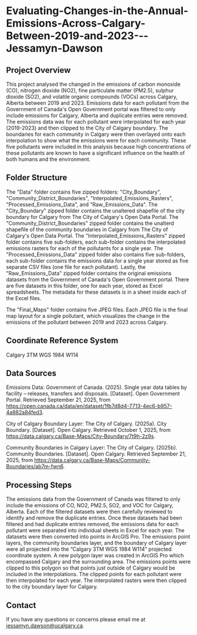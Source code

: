 # Evaluating-Changes-in-the-Annual-Emissions-Across-Calgary-Between-2019-and-2023---Jessamyn-Dawson
## Project Overview
This project analysed the changed in the emissions of carbon monoxide (CO), nitrogen dioxide (NO2), fine particulate matter (PM2.5), sulphur dioxide (SO2), and volatile organic compounds (VOCs) across Calgary, Alberta between 2019 and 2023. Emissions data for each pollutant from the Government of Canada's Open Government portal was filtered to only include emissions for Calgary, Alberta and duplicate entries were removed. The emissions data was for each pollutant were interpolated for each year (2019-2023) and then clipped to the City of Calgary boundary. The boundaries for each community in Calgary were then overlayed onto each interpolation to show what the emissions were for each community. These five pollutants were included in this analysis because high concentrations of these pollutants are known to have a significant influence on the health of both humans and the environment. 

## Folder Structure
The "Data" folder contains five zipped folders: "City_Boundary", "Community_District_Boundaries", "Interpolated_Emissions_Rasters", "Processed_Emissions_Data", and "Raw_Emissions_Data". The "City_Boundary" zipped folder contains the unaltered shapefile of the city boundary for Calgary from The City of Calgary's Open Data Portal. The "Community_District_Boundaries" zipped folder contains the unalterd shapefile of the community boundaries in Calgary from The City of Calgary's Open Data Portal. The "Interpolated_Emissions_Rasters" zipped folder contains five sub-folders, each sub-folder contains the interpolated emissions rasters for each of the pollutants for a single year. The "Processed_Emissions_Data" zipped folder also contains five sub-folders, each sub-folder contains the emissions data for a single year stored as five separate CSV files (one file for each pollutant). Lastly, the "Raw_Emissions_Data" zipped folder contains the original emissions datasets from the Government of Canada's Open Government portal. There are five datasets in this folder, one for each year, stored as Excel spreadsheets. The metadata for these datasets is in a sheet inside each of the Excel files. 

The "Final_Maps" folder contains five JPEG files. Each JPEG file is the final map layout for a single pollutant, which visualizes the change in the emissions of the pollutant between 2019 and 2023 across Calgary.

## Coordinate Reference System
Calgary 3TM WGS 1984 W114

## Data Sources
Emissions Data:
Government of Canada. (2025). Single year data tables by facility – releases, transfers and disposals. [Dataset]. Open Government Portal. Retrieved September 21, 2025, from https://open.canada.ca/data/en/dataset/1fb7d8d4-7713-4ec6-b957-4a882a84fed3.

City of Calgary Boundary Layer:
The City of Calgary. (2025a). City Boundary. [Dataset]. Open Calgary. Retrieved October 1, 2025, from https://data.calgary.ca/Base-Maps/City-Boundary/7t9h-2z9s.

Community Boundaries in Calgary Layer:
The City of Calgary. (2025b). Community Boundaries. [Dataset]. Open Calgary. Retrieved September 21, 2025, from https://data.calgary.ca/Base-Maps/Community-Boundaries/ab7m-fwn6.

## Processing Steps
The emissions data from the Government of Canada was filtered to only include the emissions of CO, NO2, PM2.5, SO2, and VOC for Calgary, Alberta. Each of the filtered datasets were then carefully reviewed to identify and remove the duplicate entries. Once these datasets had been filtered and had duplicate entries removed, the emissions data for each pollutant were separated into individual sheets in Excel for each year. The datasets were then converted into points in ArcGIS Pro. The emissions point layers, the community boundaries layer, and the boundary of Calgary layer were all projected into the “Calgary 3TM WGS 1984 W114” projected coordinate system. A new polygon layer was created in ArcGIS Pro which encompassed Calgary and the surrounding area. The emissions points were clipped to this polygon so that points just outside of Calgary would be included in the interpolations. The clipped points for each pollutant were then interpolated for each year. The interpolated rasters were then clipped to the city boundary layer for Calgary.

## Contact
If you have any questions or concerns please email me at jessamyn.dawson@ucalgary.ca.
